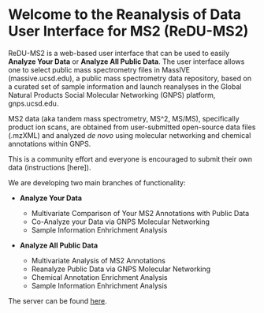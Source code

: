# Welcome to the Reanalysis of Data User Interface for MS2 (ReDU-MS2)

ReDU-MS2 is a web-based user interface that can be used to easily **Analyze Your Data** or **Analyze All Public Data**. The user interface allows one to select public mass spectrometry files in MassIVE (massive.ucsd.edu), a public mass spectrometry data repository, based on a curated set of sample information and launch reanalyses in the Global Natural Products Social Molecular Networking (GNPS) platform, gnps.ucsd.edu. 

MS2 data (aka tandem mass spectrometry, MS^2, MS/MS), specifically product ion scans, are obtained from user-submitted open-source data files (.mzXML) and analyzed *de novo* using molecular networking and chemical annotations within GNPS.

This is a community effort and everyone is encouraged to submit their own data (instructions [here]).

We are developing two main branches of functionality:

* **Analyze Your Data**
  * Multivariate Comparison of Your MS2 Annotations with Public Data
  * Co-Analyze your Data via GNPS Molecular Networking
  * Sample Information Enhrichment Analysis

* **Analyze All Public Data**
  * Multivariate Analysis of MS2 Annotations
  * Reanalyze Public Data via GNPS Molecular Networking
  * Chemical Annotation Enrichment Analysis
  * Sample Information Enhrichment Analysis

The server can be found [here](http://dorresteinappshub.ucsd.edu:5005/).

